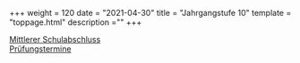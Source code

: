 +++
weight = 120
date = "2021-04-30"
title = "Jahrgangstufe 10"
template = "toppage.html"
description =""
+++

[Mittlerer Schulabschluss](/schullebenseiten/mittlerer-schulabschluss)    
[Prüfungstermine](/schullebenseiten/prüfungstermine#mittlerer-schulabschluss)